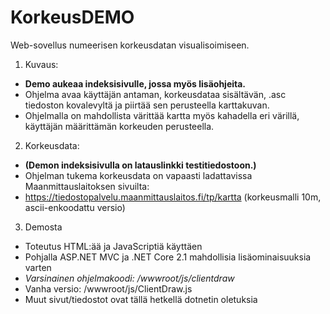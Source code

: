 # KorkeusDEMO
Web-sovellus numeerisen korkeusdatan visualisoimiseen.

1. Kuvaus:
- **Demo aukeaa indeksisivulle, jossa myös lisäohjeita.**
- Ohjelma avaa käyttäjän antaman, korkeusdataa sisältävän, .asc tiedoston kovalevyltä ja piirtää sen perusteella karttakuvan.
- Ohjelmalla on mahdollista värittää kartta myös kahadella eri värillä, käyttäjän määrittämän korkeuden perusteella.

2. Korkeusdata:
- **(Demon indeksisivulla on latauslinkki testitiedostoon.)**
- Ohjelman tukema korkeusdata on vapaasti ladattavissa Maanmittauslaitoksen sivuilta:
- https://tiedostopalvelu.maanmittauslaitos.fi/tp/kartta (korkeusmalli 10m, ascii-enkoodattu versio)

3. Demosta
- Toteutus HTML:ää ja JavaScriptiä käyttäen
- Pohjalla ASP.NET MVC ja .NET Core 2.1 mahdollisia lisäominaisuuksia varten
- *Varsinainen ohjelmakoodi: /wwwroot/js/clientdraw*
- Vanha versio: /wwwroot/js/ClientDraw.js
- Muut sivut/tiedostot ovat tällä hetkellä dotnetin oletuksia
